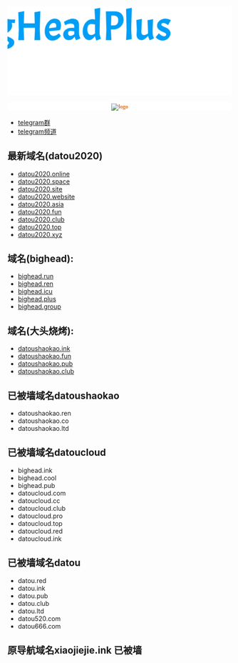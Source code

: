 <p style="font-family: &quot;Microsoft YaHei&quot;; font-size: medium; white-space: normal; background-color: rgb(255, 255, 255); text-align: center;">
    <strong><span style="color: rgb(227, 108, 9); font-family: 微软雅黑, &quot;Microsoft YaHei&quot;; font-size: 12px;"><img src="https://raw.githubusercontent.com/datougansini/panelurl/master/Vanilla-1.5s-281px.svg" alt="logo"/></span></strong><br/>
</p>


<p style="font-family: &quot;Microsoft YaHei&quot;; font-size: medium; white-space: normal; background-color: rgb(255, 255, 255); text-align: center;">
    <strong><span style="color: rgb(227, 108, 9); font-family: 微软雅黑, &quot;Microsoft YaHei&quot;; font-size: 12px;"><img src="https://datou.ink/assets/images/home_logo.svg" alt="logo"/></span></strong><br/>
</p>

- [telegram群](https://t.me/BigHeadSSRV2ray)
- [telegram频道](https://t.me/BigHeadssr)


## 最新域名(datou2020)
- [datou2020.online](https://datou2020.online) 
- [datou2020.space](https://datou2020.space) 
- [datou2020.site](https://datou2020.site)
- [datou2020.website](https://datou2020.website) 
- [datou2020.asia](https://datou2020.asia)
- [datou2020.fun](https://datou2020.fun) 
- [datou2020.club](https://datou2020.club) 
- [datou2020.top](https://datou2020.top)
- [datou2020.xyz](https://datou2020.xyz) 
## 域名(bighead):
- [bighead.run](https://bighead.run) 
- [bighead.ren](https://bighead.ren) 
- [bighead.icu](https://bighead.icu)
- [bighead.plus](https://bighead.plus) 
- [bighead.group](https://bighead.group)
## 域名(大头烧烤):
- [datoushaokao.ink](https://datoushaokao.ink) 
- [datoushaokao.fun](https://datoushaokao.fun) 
- [datoushaokao.pub](https://datoushaokao.pub) 
- [datoushaokao.club](https://datoushaokao.club) 
## 已被墙域名datoushaokao
- datoushaokao.ren
- datoushaokao.co
- datoushaokao.ltd
## 已被墙域名datoucloud
- bighead.ink
- bighead.cool
- bighead.pub
- datoucloud.com
- datoucloud.cc
- datoucloud.club
- datoucloud.pro
- datoucloud.top
- datoucloud.red
- datoucloud.ink
## 已被墙域名datou
- datou.red
- datou.ink
- datou.pub
- datou.club
- datou.ltd
- datou520.com
- datou666.com


## 原导航域名xiaojiejie.ink 已被墙


